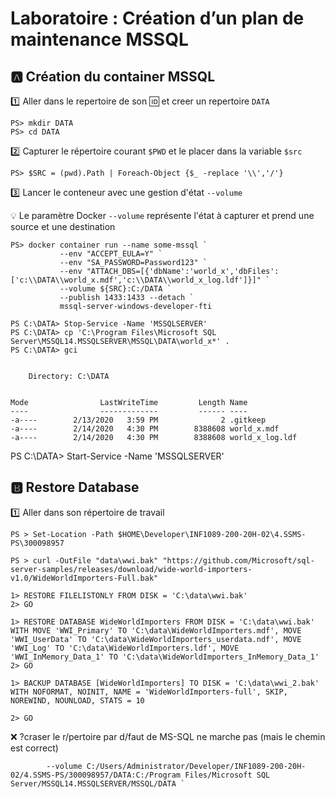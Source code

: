 # Laboratoire : Création d’un plan de maintenance MSSQL

## :a: Création du container MSSQL

:one: Aller dans le repertoire de son :id: et creer un repertoire `DATA`

```
PS> mkdir DATA
PS> cd DATA
```

:two: Capturer le répertoire courant `$PWD` et le placer dans la variable `$src`


```
PS> $SRC = (pwd).Path | Foreach-Object {$_ -replace '\\','/'}
```

:three: Lancer le conteneur avec une gestion d'état `--volume`

:bulb: Le paramètre Docker `--volume` représente l'état à capturer et prend une source et une destination

```
PS> docker container run --name some-mssql `
           --env "ACCEPT_EULA=Y" `
           --env "SA_PASSWORD=Password123" `
           --env "ATTACH_DBS=[{'dbName':'world_x','dbFiles':['c:\\DATA\\world_x.mdf','c:\\DATA\\world_x_log.ldf']}]" `
           --volume ${SRC}:C:/DATA `
           --publish 1433:1433 --detach `
           mssql-server-windows-developer-fti
```


```
PS C:\DATA> Stop-Service -Name 'MSSQLSERVER'
PS C:\DATA> cp 'C:\Program Files\Microsoft SQL Server\MSSQL14.MSSQLSERVER\MSSQL\DATA\world_x*' .
PS C:\DATA> gci


    Directory: C:\DATA


Mode                LastWriteTime         Length Name
----                -------------         ------ ----
-a----        2/13/2020   3:59 PM              2 .gitkeep
-a----        2/14/2020   4:30 PM        8388608 world_x.mdf
-a----        2/14/2020   4:30 PM        8388608 world_x_log.ldf
```


PS C:\DATA> Start-Service -Name 'MSSQLSERVER'


## :b: Restore Database

:one: Aller dans son répertoire de travail


```
PS > Set-Location -Path $HOME\Developer\INF1089-200-20H-02\4.SSMS-PS\300098957
```

```
PS > curl -OutFile "data\wwi.bak" "https://github.com/Microsoft/sql-server-samples/releases/download/wide-world-importers-v1.0/WideWorldImporters-Full.bak"
```

```
1> RESTORE FILELISTONLY FROM DISK = 'C:\data\wwi.bak'
2> GO
```

```
1> RESTORE DATABASE WideWorldImporters FROM DISK = 'C:\data\wwi.bak' WITH MOVE 'WWI_Primary' TO 'C:\data\WideWorldImporters.mdf', MOVE 'WWI_UserData' TO 'C:\data\WideWorldImporters_userdata.ndf', MOVE 'WWI_Log' TO 'C:\data\WideWorldImporters.ldf', MOVE 'WWI_InMemory_Data_1' TO 'C:\data\WideWorldImporters_InMemory_Data_1'
2> GO
```


```
1> BACKUP DATABASE [WideWorldImporters] TO DISK = 'C:\data\wwi_2.bak' WITH NOFORMAT, NOINIT, NAME = 'WideWorldImporters-full', SKIP, NOREWIND, NOUNLOAD, STATS = 10

2> GO
```






:x: ?craser le r/pertoire par d/faut de MS-SQL ne marche pas (mais le chemin est correct)

```
        --volume C:/Users/Administrator/Developer/INF1089-200-20H-02/4.SSMS-PS/300098957/DATA:C:/Program Files/Microsoft SQL Server/MSSQL14.MSSQLSERVER/MSSQL/DATA `
```


